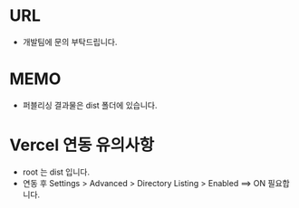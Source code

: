 # URL
- 개발팀에 문의 부탁드립니다.

# MEMO
- 퍼블리싱 결과물은 dist 폴더에 있습니다.

# Vercel 연동 유의사항
- root 는 dist 입니다.
- 연동 후 Settings > Advanced > Directory Listing > Enabled ==> ON 필요합니다.